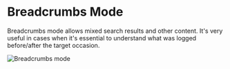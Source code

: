 # Breadcrumbs Mode

Breadcrumbs mode allows mixed search results and other content. It's very useful in cases when it's essential to understand what was logged before/after the target occasion.

![Breadcrumbs mode](assets/documentation/search/breadcrumbs.gif)

